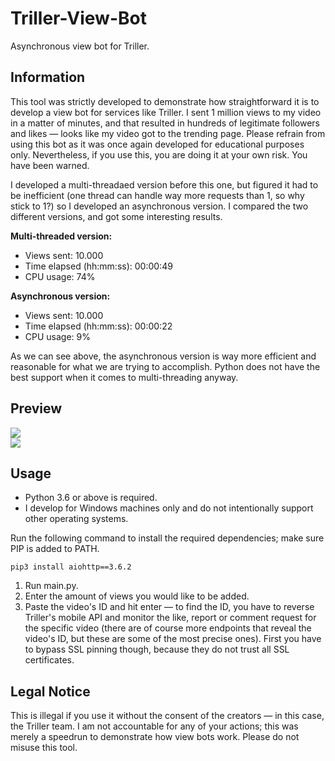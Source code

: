 # Triller-View-Bot
Asynchronous view bot for Triller.

## Information
This tool was strictly developed to demonstrate how straightforward it is to develop a view bot for services like Triller. I sent 1 million views to my video in a matter of minutes, and that resulted in hundreds of legitimate followers and likes — looks like my video got to the trending page. Please refrain from using this bot as it was once again developed for educational purposes only. Nevertheless, if you use this, you are doing it at your own risk. You have been warned.

I developed a multi-threadaed version before this one, but figured it had to be inefficient (one thread can handle way more requests than 1, so why stick to 1?) so I developed an asynchronous version. I compared the two different versions, and got some interesting results.

**Multi-threaded version:**
- Views sent: 10.000
- Time elapsed (hh:mm:ss): 00:00:49
- CPU usage: 74%

**Asynchronous version:**
- Views sent: 10.000
- Time elapsed (hh:mm:ss): 00:00:22
- CPU usage: 9%

As we can see above, the asynchronous version is way more efficient and reasonable for what we are trying to accomplish. Python does not have the best support when it comes to multi-threading anyway.

## Preview
![](https://i.imgur.com/PnfvxCA.gif)<br>
![](https://i.imgur.com/1cxcJxy.png)

## Usage
- Python 3.6 or above is required.
- I develop for Windows machines only and do not intentionally support other operating systems.

Run the following command to install the required dependencies; make sure PIP is added to PATH.
```
pip3 install aiohttp==3.6.2
```
1. Run main.py.
2. Enter the amount of views you would like to be added.
3. Paste the video's ID and hit enter — to find the ID, you have to reverse Triller's mobile API and monitor the like, report or comment request for the specific video (there are of course more endpoints that reveal the video's ID, but these are some of the most precise ones). First you have to bypass SSL pinning though, because they do not trust all SSL certificates.

## Legal Notice
This is illegal if you use it without the consent of the creators — in this case, the Triller team. I am not accountable for any of your actions; this was merely a speedrun to demonstrate how view bots work. Please do not misuse this tool.
